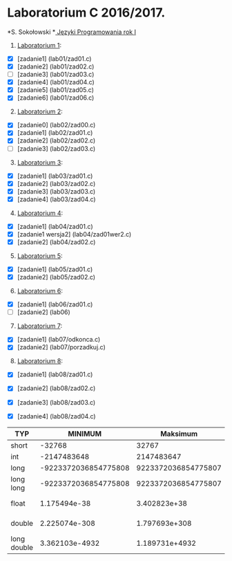 # Laboratorium C 2016/2017.

*S. Sokołowski
*[ Języki Programowania rok I ](http://sigma.ug.edu.pl/~stefan/Dydaktyka/JezProg/)

1. [Laboratorium 1](lab01):
* [x] [zadanie1] (lab01/zad01.c)
* [x] [zadanie2] (lab01/zad02.c)
* [ ] [zadanie3] (lab01/zad03.c)
* [x] [zadanie4] (lab01/zad04.c)
* [x] [zadanie5] (lab01/zad05.c)
* [x] [zadanie6] (lab01/zad06.c)
2. [Laboratorium 2](lab02):
* [x] [zadanie0] (lab02/zad00.c)
* [x] [zadanie1] (lab02/zad01.c)
* [x] [zadanie2] (lab02/zad02.c)
* [ ] [zadanie3] (lab02/zad03.c)
3. [Laboratorium 3](lab03):
* [x] [zadanie1] (lab03/zad01.c)
* [x] [zadanie2] (lab03/zad02.c)
* [x] [zadanie3] (lab03/zad03.c)
* [x] [zadanie4] (lab03/zad04.c)
4. [Laboratorium 4](lab04):
* [x] [zadanie1] (lab04/zad01.c)
* [x] [zadanie1 wersja2] (lab04/zad01wer2.c)
* [x] [zadanie2] (lab04/zad02.c)
5. [Laboratorium 5](lab05):
* [x] [zadanie1] (lab05/zad01.c)
* [x] [zadanie2] (lab05/zad02.c)
6. [Laboratorium 6](lab06):
* [x] [zadanie1] (lab06/zad01.c)
* [ ] [zadanie2] (lab06)
7. [Laboratorium 7](lab07):
* [x] [zadanie1] (lab07/odkonca.c)
* [x] [zadanie2] (lab07/porzadkuj.c)
8. [Laboratorium 8](lab08):
* [x] [zadanie1] (lab08/zad01.c)
* [x] [zadanie2] (lab08/zad02.c)
* [x] [zadanie3] (lab08/zad03.c)
* [x] [zadanie4] (lab08/zad04.c)




|        TYP|              MINIMUM|             Maksimum|       ZIARNO|  PRECYZJA|      WE/WY|
|-----------|---------------------|---------------------|-------------|----------|-----------|
|      short|               -32768|                32767|             |          |          i|
|        int|          -2147483648|           2147483647|             |          |          i|
|       long| -9223372036854775808|  9223372036854775807|             |          |         li|
|  long long| -9223372036854775808|  9223372036854775807|             |          |        lli|
|      float|         1.175494e-38|         3.402823e+38| 1.192093e-07|         6|       e, f|
|     double|        2.225074e-308|        1.797693e+308| 2.220446e-16|        15|     le, lf|
|long double|       3.362103e-4932|       1.189731e+4932| 1.084202e-19|        18|     Le, Lf|
